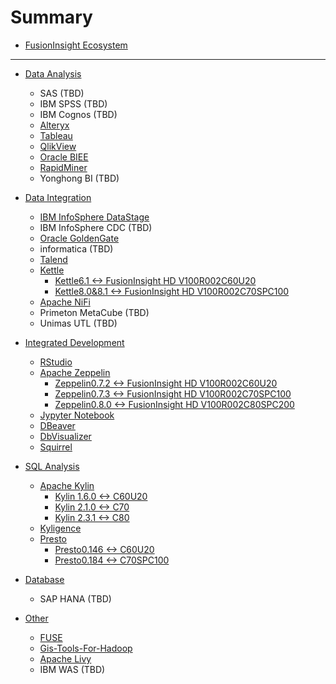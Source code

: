 # Summary

* [FusionInsight Ecosystem](README.md)

-------------------

* [Data Analysis](Business_Intelligence/README.md)
  * SAS (TBD)
  * IBM SPSS (TBD)
  * IBM Cognos (TBD)
  * [Alteryx](Business_Intelligence/Using_Alteryx_with_FusionInsight.md)
  * [Tableau](Business_Intelligence/Using_Tableau_with_FusionInsight.md)
  * [QlikView](Business_Intelligence/Using_QlikView_with_FusionInsight.md)
  * [Oracle BIEE](Business_Intelligence/Using_Oracle_BIEE_with_FusionInsight.md)
  * [RapidMiner](Business_Intelligence/Using_RapidMiner_with_FusionInsight.md)
  * Yonghong BI (TBD)

* [Data Integration](Data_Integration/README.md)
  * [IBM InfoSphere DataStage](Data_Integration/Using_IBM_InfoSphere_DataStage_with_FusionInsight.md)
  * IBM InfoSphere CDC (TBD)
  * [Oracle GoldenGate](Data_Integration/Using_Oracle_GoldenGate_with_FusionInsight.md)
  * informatica (TBD)
  * [Talend](Data_Integration/Using_Talend_with_FusionInsight.md)
  * [Kettle](Data_Integration/Using_Kettle_with_FusionInsight.md)
    * [Kettle6.1 <-> FusionInsight HD V100R002C60U20](Data_Integration/Using_Kettle_6.1_with_FusionInsight_HD_C60U10.md)
    * [Kettle8.0&8.1 <-> FusionInsight HD V100R002C70SPC100](Data_Integration/Using_Kettle_8.0&8.1_with_FusionInsight_HD_C80SPC200.md)
  * [Apache NiFi](Data_Integration\Using_Nifi_1.7.1_with_FusionInsight_HD_C80spc200.md)
  * Primeton MetaCube (TBD)
  * Unimas UTL (TBD)

* [Integrated Development](Integrated_Development_Environment/README.md)
  * [RStudio](Integrated_Development_Environment/Using_RStudio_with_FusionInsight.md)
  * [Apache Zeppelin](Integrated_Development_Environment/Using_Zeppelin_with_FusionInsight_HD.md)
    * [Zeppelin0.7.2 <-> FusionInsight HD V100R002C60U20](Integrated_Development_Environment/Using_Zeppelin_0.7.2_with_FusionInsight_HD_C60U20.md)
    * [Zeppelin0.7.3 <-> FusionInsight HD V100R002C70SPC100](Integrated_Development_Environment/Using_Zeppelin_0.7.3_with_FusionInsight_HD_C70SPC100.md)
    * [Zeppelin0.8.0 <-> FusionInsight HD V100R002C80SPC200](Integrated_Development_Environment/Using_Zeppelin_0.8.0_with_FusionInsight_HD_C80SPC200.md)
  * [Jypyter Notebook](Integrated_Development_Environment/Using_Jupyter_Notebook_with_FusionInsight.md)
  * [DBeaver](Integrated_Development_Environment/Using_DBeaver_with_FusionInsight.md)
  * [DbVisualizer](Integrated_Development_Environment/Using_DbVisualizer_with_FusionInsight.md)
  * [Squirrel](Integrated_Development_Environment/Using_Squirrel_with_FusionInsight.md)

* [SQL Analysis](SQL_Analytics_Engine/README.md)
  * [Apache Kylin](SQL_Analytics_Engine/Using_Kylin_with_FusionInsight.md)
    * [Kylin 1.6.0 <-> C60U20](SQL_Analytics_Engine/Using_Kylin1.6.0_with_FusionInsight_HD_C60U20.md)
    * [Kylin 2.1.0 <-> C70](SQL_Analytics_Engine/Using_Kylin2.1.0_with_FusionInsight_HD_C70.md)
    * [Kylin 2.3.1 <-> C80](SQL_Analytics_Engine/Using_Kylin2.3.1_with_FusionInsight_HD_C80.md)
  * [Kyligence](SQL_Analytics_Engine/Using_Kyligence_with_FusionInsight.md)
  * [Presto](SQL_Analytics_Engine/Using_Presto_with_FusionInsight.md)
    * [Presto0.146 <-> C60U20](SQL_Analytics_Engine/Using_Presto0.155_with_FusionInsight_HD_C60U20.md)
    * [Presto0.184 <-> C70SPC100](SQL_Analytics_Engine/Using_Presto0.184_with_FusionInsight_HD_C70SPC100.md)

* [Database](Database/README.md)
  * SAP HANA (TBD)

* [Other](Other/README.md)
  * [FUSE](Other/Using_FUSE_with_FusionInsight.md)
  * [Gis-Tools-For-Hadoop](Other/Using_GIS_Tools_for_Hadoop_with_FusionInsight.md)
  * [Apache Livy](Other/Using_Livy_with_FusionInsight.md)
  * IBM WAS (TBD)
